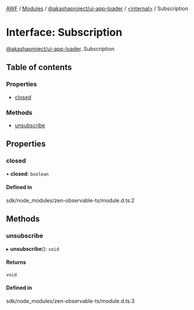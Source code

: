 [AWF](../README.md) / [Modules](../modules.md) / [@akashaproject/ui-app-loader](../modules/akashaproject_ui_app_loader.md) / [<internal\>](../modules/akashaproject_ui_app_loader._internal_.md) / Subscription

# Interface: Subscription

[@akashaproject/ui-app-loader](../modules/akashaproject_ui_app_loader.md).[<internal>](../modules/akashaproject_ui_app_loader._internal_.md).Subscription

## Table of contents

### Properties

- [closed](akashaproject_ui_app_loader._internal_.Subscription.md#closed)

### Methods

- [unsubscribe](akashaproject_ui_app_loader._internal_.Subscription.md#unsubscribe)

## Properties

### closed

• **closed**: `boolean`

#### Defined in

sdk/node_modules/zen-observable-ts/module.d.ts:2

## Methods

### unsubscribe

▸ **unsubscribe**(): `void`

#### Returns

`void`

#### Defined in

sdk/node_modules/zen-observable-ts/module.d.ts:3
